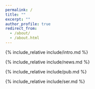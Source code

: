 ```yaml
---
permalink: /
title: ""
excerpt: ""
author_profile: true
redirect_from: 
  - /about/
  - /about.html
---
```



<span class='anchor' id='about-me'></span>

 <!--这里引入的顺序就是主页显示各个模块的顺序-->

{% include_relative include/intro.md %}

{% include_relative include/news.md %}

{% include_relative include/pub.md %}

{% include_relative include/ser.md %}
